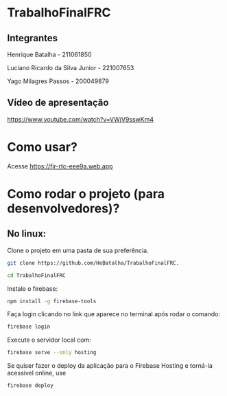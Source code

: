 # TrabalhoFinalFRC

## Integrantes

Henrique Batalha - 211061850

Luciano Ricardo da Silva Junior - 221007653

Yago Milagres Passos - 200049879

## Vídeo de apresentação

https://www.youtube.com/watch?v=VWjV9sswKm4

# Como usar?

Acesse https://fir-rtc-eee9a.web.app

# Como rodar o projeto (para desenvolvedores)?

## No linux:

Clone o projeto em uma pasta de sua preferência.

```bash
git clone https://github.com/HeBatalha/TrabalhoFinalFRC.
```

```bash
cd TrabalhoFinalFRC
```

Instale o firebase:

```bash
npm install -g firebase-tools
```

Faça login clicando no link que aparece no terminal após rodar o comando:

```bash
firebase login
``` 

Execute o servidor local com:

```bash
firebase serve --only hosting
```

Se quiser fazer o deploy da aplicação para o Firebase Hosting e torná-la acessível online, use

```bash
firebase deploy
```
